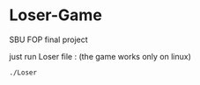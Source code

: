 # Loser-Game
SBU FOP final project


just run Loser file : (the game works only on linux)
```bash
./Loser
```
